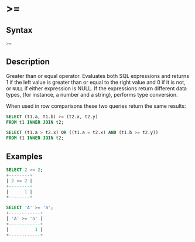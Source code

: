 # &gt;=

## Syntax

```sql
>=
```

## Description

Greater than or equal operator. Evaluates both SQL expressions and returns 1 if the left value is greater than or equal to the right value and 0 if it is not, or `NULL` if either expression is NULL. If the expressions return different data types, (for instance, a number and a string), performs type conversion.

When used in row comparisons these two queries return the same results:

```sql
SELECT (t1.a, t1.b) >= (t2.x, t2.y) 
FROM t1 INNER JOIN t2;

SELECT (t1.a > t2.x) OR ((t1.a = t2.x) AND (t1.b >= t2.y))
FROM t1 INNER JOIN t2;
```

## Examples

```sql
SELECT 2 >= 2;
+--------+
| 2 >= 2 |
+--------+
|      1 |
+--------+

SELECT 'A' >= 'a';
+------------+
| 'A' >= 'a' |
+------------+
|          1 |
+------------+
```